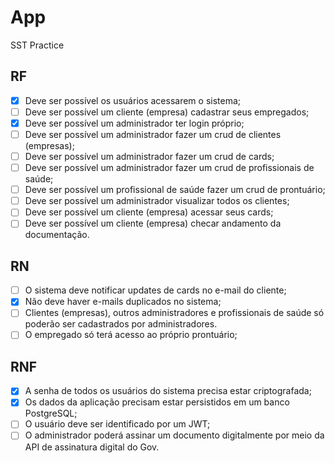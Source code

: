 # App

SST Practice

## RF

- [x] Deve ser possível os usuários acessarem o sistema;
- [ ] Deve ser possível um cliente (empresa) cadastrar seus empregados;
- [x] Deve ser possível um administrador ter login próprio;
- [ ] Deve ser possível um administrador fazer um crud de clientes (empresas);
- [ ] Deve ser possível um administrador fazer um crud de cards;
- [ ] Deve ser possível um administrador fazer um crud de profissionais de saúde;
- [ ] Deve ser possível um profissional de saúde fazer um crud de prontuário;
- [ ] Deve ser possível um administrador visualizar todos os clientes;
- [ ] Deve ser possível um cliente (empresa) acessar seus cards;
- [ ] Deve ser possível um cliente (empresa) checar andamento da documentação.

## RN

- [ ] O sistema deve notificar updates de cards no e-mail do cliente;
- [x] Não deve haver e-mails duplicados no sistema;
- [ ] Clientes (empresas), outros administradores e profissionais de saúde só poderão ser cadastrados por administradores.
- [ ] O empregado só terá acesso ao próprio prontuário;

## RNF

- [x] A senha de todos os usuários do sistema precisa estar criptografada;
- [x] Os dados da aplicação precisam estar persistidos em um banco PostgreSQL;
- [ ] O usuário deve ser identificado por um JWT;
- [ ] O administrador poderá assinar um documento digitalmente por meio da API de assinatura digital do Gov.